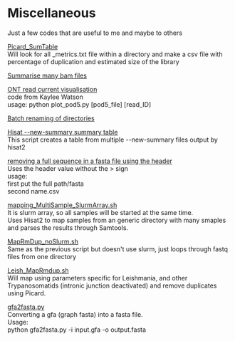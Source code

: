 # Miscellaneous

Just a few codes that are useful to me and maybe to others

[Picard_SumTable](https://github.com/Franck-Dumetz/miscellaneous/blob/main/Picard_SumTable.py) <br />
Will look for all _metrics.txt file within a directory and make a csv file with percentage of duplication and estimated size of the library

[Summarise many bam files](https://github.com/Franck-Dumetz/miscellaneous/blob/main/summarise_bams.sh) <br />

[ONT read current visualisation](https://github.com/Franck-Dumetz/miscellaneous/blob/main/plot_pod5.py) <br />
code from Kaylee Watson <br />
usage: python plot_pod5.py [pod5_file] [read_ID] <br />

[Batch renaming of directories](https://github.com/Franck-Dumetz/miscellaneous/blob/main/batch_Dir_rename.sh) <br />

[Hisat --new-summary summary table](https://github.com/Franck-Dumetz/miscellaneous/blob/main/Hisat--new-summary_sum.py) <br />
This script creates a table from multiple --new-summary files output by hisat2 <br />

[removing a full sequence in a fasta file using the header](https://github.com/Franck-Dumetz/miscellaneous/blob/main/remove_seq_fasta.py) <br />
Uses the header value without the > sign <br />
usage: <br />
first put the full path/fasta <br />
second name.csv <br />

[mapping_MultiSample_SlurmArray.sh](https://github.com/Franck-Dumetz/miscellaneous/blob/main/mapping_MultiSample_SlurmArray.sh) <br />
It is slurm array, so all samples will be started at the same time. <br />
Uses Hisat2 to map samples from an generic directory with many smaples and parses the results through Samtools. <br />

[MapRmDup_noSlurm.sh](https://github.com/Franck-Dumetz/miscellaneous/blob/main/MapRmDup_noSlurm.sh) <br />
Same as the previous script but doesn't use slurm, just loops through fastq files from one directory

[Leish_MapRmdup.sh](https://github.com/Franck-Dumetz/miscellaneous/blob/main/Leish_MapRmdup.sh) <br />
Will map using parameters specific for Leishmania, and other Trypanosomatids (intronic junction deactivated) and remove duplicates using Picard. 



[gfa2fasta.py](https://github.com/Franck-Dumetz/miscellaneous/blob/main/gfa2fasta.py) <br />
Converting a gfa (graph fasta) into a fasta file. <br />
Usage: <br />
    python gfa2fasta.py -i input.gfa -o output.fasta <br />
